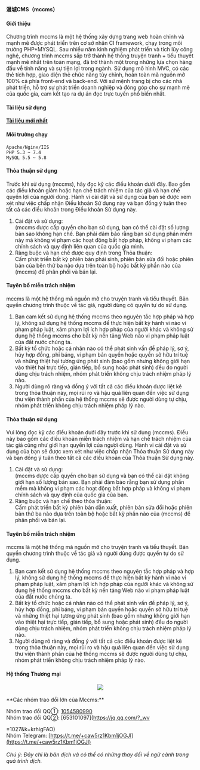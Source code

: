 **漫城CMS（mccms）**

#### Giới thiệu
Chương trình mccms là một hệ thống xây dựng trang web hoàn chỉnh và mạnh mẽ được phát triển trên cơ sở nhân CI framework, chạy trong môi trường PHP+MYSQL. Sau nhiều năm kinh nghiệm phát triển và tích lũy công nghệ, chương trình mccms sắp trở thành hệ thống truyện tranh + tiểu thuyết mạnh mẽ nhất trên toàn mạng, đã trở thành một trong những lựa chọn hàng đầu về tính năng và sự tiện lợi trong ngành. Sử dụng mô hình MVC, có các thẻ tích hợp, giao diện thẻ chức năng tùy chỉnh, hoàn toàn mã nguồn mở 100% cả phía front-end và back-end. Với sứ mệnh trang bị cho các nhà phát triển, hỗ trợ sự phát triển doanh nghiệp và đóng góp cho sự mạnh mẽ của quốc gia, cam kết tạo ra dự án đọc trực tuyến phổ biến nhất.

#### Tài liệu sử dụng
[**Tài liệu mới nhất**](https://www.mccms.cn/doc.html)

#### Môi trường chạy
```
Apache/Nginx/IIS
PHP 5.3 ~ 7.4
MySQL 5.5 ~ 5.8
```

#### Thỏa thuận sử dụng
Trước khi sử dụng (mccms), hãy đọc kỹ các điều khoản dưới đây. Bao gồm các điều khoản giảm hoặc hạn chế trách nhiệm của tác giả và hạn chế quyền lợi của người dùng. Hành vi cài đặt và sử dụng của bạn sẽ được xem xét như việc chấp nhận Điều khoản Sử dụng này và bạn đồng ý tuân theo tất cả các điều khoản trong Điều khoản Sử dụng này.<br>
1. Cài đặt và sử dụng:<br>
   (mccms được cấp quyền cho bạn sử dụng, bạn có thể cài đặt số lượng bản sao không hạn chế. Bạn phải đảm bảo rằng bạn sử dụng phần mềm này mà không vi phạm các hoạt động bất hợp pháp, không vi phạm các chính sách và quy định liên quan của quốc gia mình.<br>
2. Ràng buộc và hạn chế được quy định trong Thỏa thuận:<br>
   Cấm phát triển bất kỳ phiên bản phái sinh, phiên bản sửa đổi hoặc phiên bản của bên thứ ba nào dựa trên toàn bộ hoặc bất kỳ phần nào của (mccms) để phân phối và bán lại.

#### Tuyên bố miễn trách nhiệm
mccms là một hệ thống mã nguồn mở cho truyện tranh và tiểu thuyết. Bản quyền chương trình thuộc về tác giả, người dùng có quyền tự do sử dụng.<br>
1. Bạn cam kết sử dụng hệ thống mccms theo nguyên tắc hợp pháp và hợp lý, không sử dụng hệ thống mccms để thực hiện bất kỳ hành vi nào vi phạm pháp luật, xâm phạm lợi ích hợp pháp của người khác và không sử dụng hệ thống mccms cho bất kỳ nền tảng Web nào vi phạm pháp luật của đất nước chúng ta.<br>
2. Bất kỳ tổ chức hoặc cá nhân nào có thể phát sinh vấn đề pháp lý, sơ ý, hủy hợp đồng, phỉ báng, vi phạm bản quyền hoặc quyền sở hữu trí tuệ và những thiệt hại tương ứng phát sinh (bao gồm nhưng không giới hạn vào thiệt hại trực tiếp, gián tiếp, bổ sung hoặc phát sinh) đều do người dùng chịu trách nhiệm, nhóm phát triển không chịu trách nhiệm pháp lý nào.<br>
3. Người dùng rõ ràng và đồng ý với tất cả các điều khoản được liệt kê trong thỏa thuận này, mọi rủi ro và hậu quả liên quan đến việc sử dụng thư viện thành phần của hệ thống mccms sẽ được người dùng tự chịu, nhóm phát triển không chịu trách nhiệm pháp lý nào.
#### Thỏa thuận sử dụng
Vui lòng đọc kỹ các điều khoản dưới đây trước khi sử dụng (mccms). Điều này bao gồm các điều khoản miễn trách nhiệm và hạn chế trách nhiệm của tác giả cũng như giới hạn quyền lợi của người dùng. Hành vi cài đặt và sử dụng của bạn sẽ được xem xét như việc chấp nhận Thỏa thuận Sử dụng này và bạn đồng ý tuân theo tất cả các điều khoản của Thỏa thuận Sử dụng này.<br>
1. Cài đặt và sử dụng:<br>
   (mccms được cấp quyền cho bạn sử dụng và bạn có thể cài đặt không giới hạn số lượng bản sao. Bạn phải đảm bảo rằng bạn sử dụng phần mềm mà không vi phạm các hoạt động bất hợp pháp và không vi phạm chính sách và quy định của quốc gia của bạn.<br>
2. Ràng buộc và hạn chế theo thỏa thuận:<br>
   Cấm phát triển bất kỳ phiên bản dẫn xuất, phiên bản sửa đổi hoặc phiên bản thứ ba nào dựa trên toàn bộ hoặc bất kỳ phần nào của (mccms) để phân phối và bán lại.

#### Tuyên bố miễn trách nhiệm
mccms là một hệ thống mã nguồn mở cho truyện tranh và tiểu thuyết. Bản quyền chương trình thuộc về tác giả và người dùng được quyền tự do sử dụng.<br>
1. Bạn cam kết sử dụng hệ thống mccms theo nguyên tắc hợp pháp và hợp lý, không sử dụng hệ thống mccms để thực hiện bất kỳ hành vi nào vi phạm pháp luật, xâm phạm lợi ích hợp pháp của người khác và không sử dụng hệ thống mccms cho bất kỳ nền tảng Web nào vi phạm pháp luật của đất nước chúng ta.<br>
2. Bất kỳ tổ chức hoặc cá nhân nào có thể phát sinh vấn đề pháp lý, sơ ý, hủy hợp đồng, phỉ báng, vi phạm bản quyền hoặc quyền sở hữu trí tuệ và những thiệt hại tương ứng phát sinh (bao gồm nhưng không giới hạn vào thiệt hại trực tiếp, gián tiếp, bổ sung hoặc phát sinh) đều do người dùng chịu trách nhiệm, nhóm phát triển không chịu trách nhiệm pháp lý nào.<br>
3. Người dùng rõ ràng và đồng ý với tất cả các điều khoản được liệt kê trong thỏa thuận này, mọi rủi ro và hậu quả liên quan đến việc sử dụng thư viện thành phần của hệ thống mccms sẽ được người dùng tự chịu, nhóm phát triển không chịu trách nhiệm pháp lý nào.

#### Hệ thống Thương mại

<div align="center" >
    <img src="https://foruda.gitee.com/images/1679299172090129679/f021ad8e_8203223.png" />
</div>

<br>
 **Các nhóm trao đổi lớn của Mccms:** 

Nhóm trao đổi QQ①: [1054580990](https://jq.qq.com/?_wv=1027&k=ZKjEtsO5)<br>
Nhóm trao đổi QQ②: [653101097](https://jq.qq.com/?_wv

=1027&k=krhigFAO)<br>
Nhóm Telegram: [https://t.me/+caw5rz1Kbm1jOGJl](https://t.me/+caw5rz1Kbm1jOGJl)<br>
<br>
*Chú ý: Đây chỉ là bản dịch và có thể có những thay đổi về ngữ cảnh trong quá trình dịch.*